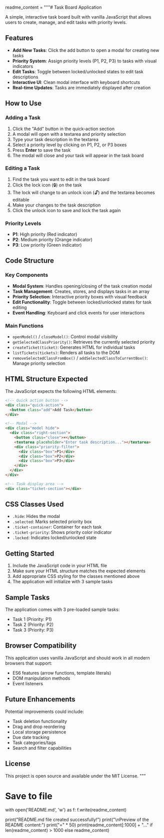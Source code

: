readme_content = """# Task Board Application

A simple, interactive task board built with vanilla JavaScript that allows users to create, manage, and edit tasks with priority levels.

## Features

- **Add New Tasks**: Click the add button to open a modal for creating new tasks
- **Priority System**: Assign priority levels (P1, P2, P3) to tasks with visual indicators
- **Edit Tasks**: Toggle between locked/unlocked states to edit task descriptions
- **Interactive UI**: Clean modal interface with keyboard shortcuts
- **Real-time Updates**: Tasks are immediately displayed after creation

## How to Use

### Adding a Task
1. Click the "Add" button in the quick-action section
2. A modal will open with a textarea and priority selection
3. Type your task description in the textarea
4. Select a priority level by clicking on P1, P2, or P3 boxes
5. Press **Enter** to save the task
6. The modal will close and your task will appear in the task board

### Editing a Task
1. Find the task you want to edit in the task board
2. Click the lock icon (🔒) on the task
3. The lock will change to an unlock icon (🔓) and the textarea becomes editable
4. Make your changes to the task description
5. Click the unlock icon to save and lock the task again

### Priority Levels
- **P1**: High priority (Red indicator)
- **P2**: Medium priority (Orange indicator)  
- **P3**: Low priority (Green indicator)

## Code Structure

### Key Components

- **Modal System**: Handles opening/closing of the task creation modal
- **Task Management**: Creates, stores, and displays tasks in an array
- **Priority Selection**: Interactive priority boxes with visual feedback
- **Edit Functionality**: Toggle between locked/unlocked states for task editing
- **Event Handling**: Keyboard and click events for user interactions

### Main Functions

- `openModel()` / `closeModel()`: Control modal visibility
- `getSelectedClassPriority()`: Retrieves the currently selected priority
- `createTicket(ticket)`: Generates HTML for individual tasks
- `listTickets(tickets)`: Renders all tasks to the DOM
- `removeSelectedClassFromBox()` / `addSelectedClassToCurrentBox()`: Manage priority selection

## HTML Structure Expected

The JavaScript expects the following HTML elements:

```html
<!-- Quick action button -->
<div class="quick-action">
  <button class="add">Add Task</button>
</div>

<!-- Modal -->
<div class="model hide">
  <div class="right-section">
    <button class="close">×</button>
    <textarea placeholder="Enter task description..."></textarea>
    <div class="priority-filter">
      <div class="box">P1</div>
      <div class="box">P2</div>
      <div class="box">P3</div>
    </div>
  </div>
</div>

<!-- Task display area -->
<div class="ticket-section"></div>
```

## CSS Classes Used

- `.hide`: Hides the modal
- `.selected`: Marks selected priority box
- `.ticket-container`: Container for each task
- `.ticket-priority`: Shows priority color indicator
- `.locked`: Indicates locked/unlocked state

## Getting Started

1. Include the JavaScript code in your HTML file
2. Make sure your HTML structure matches the expected elements
3. Add appropriate CSS styling for the classes mentioned above
4. The application will initialize with 3 sample tasks

## Sample Tasks

The application comes with 3 pre-loaded sample tasks:
- Task 1 (Priority: P1)
- Task 2 (Priority: P2)  
- Task 3 (Priority: P3)

## Browser Compatibility

This application uses vanilla JavaScript and should work in all modern browsers that support:
- ES6 features (arrow functions, template literals)
- DOM manipulation methods
- Event listeners

## Future Enhancements

Potential improvements could include:
- Task deletion functionality
- Drag and drop reordering
- Local storage persistence
- Due date tracking
- Task categories/tags
- Search and filter capabilities

## License

This project is open source and available under the MIT License.
"""

# Save to file
with open('README.md', 'w') as f:
    f.write(readme_content)

print("README.md file created successfully!")
print("\nPreview of the README content:")
print("=" * 50)
print(readme_content[:1000] + "..." if len(readme_content) > 1000 else readme_content)
